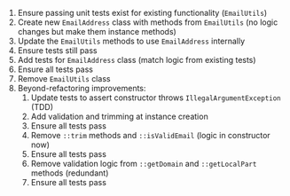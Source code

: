 1. Ensure passing unit tests exist for existing functionality (`EmailUtils`)
2. Create new `EmailAddress` class with methods from `EmailUtils` (no logic changes but make them instance methods)
3. Update the `EmailUtils` methods to use `EmailAddress` internally
4. Ensure tests still pass
5. Add tests for `EmailAddress` class (match logic from existing tests)
6. Ensure all tests pass
7. Remove `EmailUtils` class
8. Beyond-refactoring improvements:
    1. Update tests to assert constructor throws `IllegalArgumentException` (TDD)
    2. Add validation and trimming at instance creation
    3. Ensure all tests pass
    4. Remove `::trim` methods and `::isValidEmail` (logic in constructor now)
    5. Ensure all tests pass
    6. Remove validation logic from `::getDomain` and `::getLocalPart` methods (redundant)
    7. Ensure all tests pass